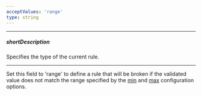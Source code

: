 ```yaml
---
acceptValues: 'range'
type: string
---
```

---
##### shortDescription
Specifies the type of the current rule.

---
Set this field to 'range' to define a rule that will be broken if the validated value does not match the range specified by the [min](/api-reference/10%20UI%20Widgets/dxValidator/8%20Validation%20Rules/RangeRule/min.md '/Documentation/ApiReference/UI_Widgets/dxValidator/Validation_Rules/RangeRule/#min') and [max](/api-reference/10%20UI%20Widgets/dxValidator/8%20Validation%20Rules/RangeRule/max.md '/Documentation/ApiReference/UI_Widgets/dxValidator/Validation_Rules/RangeRule/#max') configuration options.